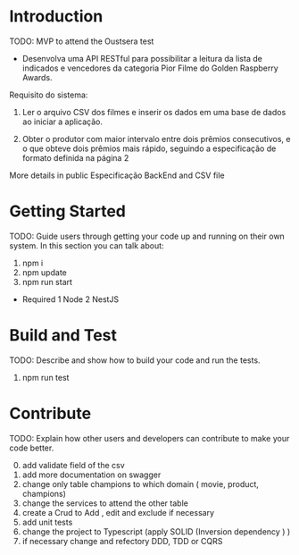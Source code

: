 # Introduction

TODO: MVP to attend the Oustsera test

- Desenvolva uma API RESTful para possibilitar a leitura da lista de indicados e vencedores
  da categoria Pior Filme do Golden Raspberry Awards.

Requisito do sistema:

1.  Ler o arquivo CSV dos filmes e inserir os dados em uma base de dados ao iniciar a
    aplicação.

2.  Obter o produtor com maior intervalo entre dois prêmios consecutivos, e o que
    obteve dois prêmios mais rápido, seguindo a especificação de formato definida na
    página 2

More details in public Especificação BackEnd and CSV file

# Getting Started

TODO: Guide users through getting your code up and running on their own system. In this section you can talk about:

1. npm i
2. npm update
3. npm run start

- Required
  1 Node
  2 NestJS

# Build and Test

TODO: Describe and show how to build your code and run the tests.

1. npm run test

# Contribute

TODO: Explain how other users and developers can contribute to make your code better.

0. add validate field of the csv
1. add more documentation on swagger
2. change only table champions to which domain ( movie, product, champions)
3. change the services to attend the other table
4. create a Crud to Add , edit and exclude if necessary
5. add unit tests
6. change the project to Typescript (apply SOLID (Inversion dependency ) )
7. if necessary change and refectory DDD, TDD or CQRS
